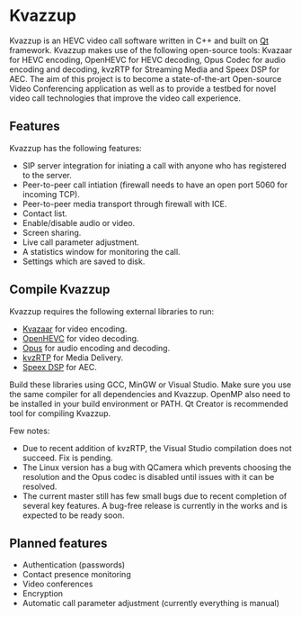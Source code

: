 Kvazzup
=======

Kvazzup is an HEVC video call software written in C++ and built on [Qt](https://www.qt.io/) framework. Kvazzup makes use of the following open-source tools: Kvazaar for HEVC encoding, OpenHEVC for HEVC decoding, Opus Codec for audio encoding and decoding, kvzRTP for Streaming Media and Speex DSP for AEC. The aim of this project is to become a state-of-the-art Open-source Video Conferencing application as well as to provide a testbed for novel video call technologies that improve the video call experience.

## Features 

Kvazzup has the following features:  
- SIP server integration for iniating a call with anyone who has registered to the server.
- Peer-to-peer call intiation (firewall needs to have an open port 5060 for incoming TCP).
- Peer-to-peer media transport through firewall with ICE.
- Contact list.
- Enable/disable audio or video.  
- Screen sharing.
- Live call parameter adjustment. 
- A statistics window for monitoring the call.
- Settings which are saved to disk.


## Compile Kvazzup

Kvazzup requires the following external libraries to run:  
- [Kvazaar](https://github.com/ultravideo/kvazaar) for video encoding.
- [OpenHEVC](https://github.com/OpenHEVC/openHEVC) for video decoding.
- [Opus](http://opus-codec.org/) for audio encoding and decoding.
- [kvzRTP](https://github.com/ultravideo/kvzRTP) for Media Delivery.
- [Speex DSP](https://www.speex.org/) for AEC.

Build these libraries using GCC, MinGW or Visual Studio. Make sure you use the same compiler for all dependencies and Kvazzup. OpenMP also need to be installed in your build environment or PATH. Qt Creator is recommended tool for compiling Kvazzup.

Few notes:
- Due to recent addition of kvzRTP, the Visual Studio compilation does not succeed. Fix is pending.
- The Linux version has a bug with QCamera which prevents choosing the resolution and the Opus codec is disabled until issues with it can be resolved.
- The current master still has few small bugs due to recent completion of several key features. A bug-free release is currently in the works and is expected to be ready soon. 


## Planned features

- Authentication (passwords)
- Contact presence monitoring
- Video conferences
- Encryption
- Automatic call parameter adjustment (currently everything is manual)
